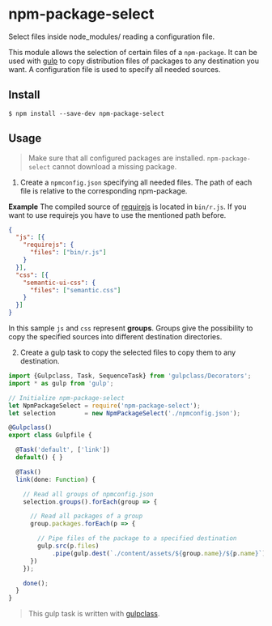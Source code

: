 # npm-package-select
Select files inside node_modules/ reading a configuration file.

This module allows the selection of certain files of a `npm-package`.
It can be used with [gulp](https://www.npmjs.com/package/gulp) to copy distribution files of packages to any destination you want.
A configuration file is used to specify all needed sources.

## Install

```
$ npm install --save-dev npm-package-select
```

## Usage
> Make sure that all configured packages are installed. `npm-package-select`  cannot download a missing package.

1. Create a `npmconfig.json` specifying all needed files. The path of each file is relative to the corresponding npm-package.

  **Example** The compiled source of  [requirejs](https://www.npmjs.com/package/requirejs) is located in `bin/r.js`. If you want to use requirejs you have to use the mentioned path before.

  ```json
  {
    "js": [{
      "requirejs": {
        "files": ["bin/r.js"]
      }
    }],
    "css": [{
      "semantic-ui-css": {
        "files": ["semantic.css"]
      }
    }]
  }
  ```

  In this sample `js` and `css` represent **groups**. Groups give the possibility to copy the specified sources into different destination directories.

2. Create a gulp task to copy the selected files to copy them to any destination.

  ```typescript
  import {Gulpclass, Task, SequenceTask} from 'gulpclass/Decorators';
  import * as gulp from 'gulp';

  // Initialize npm-package-select
  let NpmPackageSelect = require('npm-package-select');
  let selection        = new NpmPackageSelect('./npmconfig.json');

  @Gulpclass()
  export class Gulpfile {

    @Task('default', ['link'])
    default() { }

    @Task()
    link(done: Function) {

      // Read all groups of npmconfig.json
      selection.groups().forEach(group => {

        // Read all packages of a group
        group.packages.forEach(p => {

          // Pipe files of the package to a specified destination
          gulp.src(p.files)
              .pipe(gulp.dest(`./content/assets/${group.name}/${p.name}`));
        })
      });

      done();
    }
  }
  ```
  > This gulp task is written with [gulpclass](https://www.npmjs.com/package/gulpclass).
